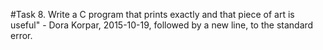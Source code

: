 #Task 8.
Write a C program that prints exactly and that piece of art is useful" - Dora Korpar, 2015-10-19, followed by a new line, to the standard error.
